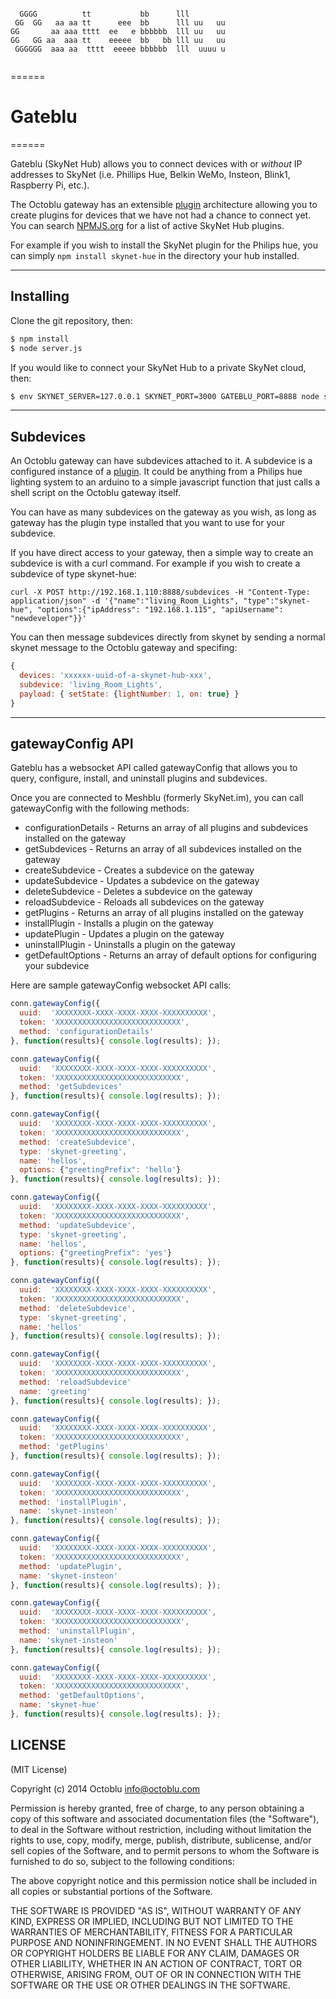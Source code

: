 ```

  GGGG          tt           bb      lll         
 GG  GG   aa aa tt      eee  bb      lll uu   uu 
GG       aa aaa tttt  ee   e bbbbbb  lll uu   uu 
GG   GG aa  aaa tt    eeeee  bb   bb lll uu   uu 
 GGGGGG  aaa aa  tttt  eeeee bbbbbb  lll  uuuu u 
                                                                                               
```
======

# Gateblu

======

Gateblu (SkyNet Hub) allows you to connect devices with or *without* IP addresses to SkyNet (i.e. Phillips Hue, Belkin WeMo, Insteon, Blink1, Raspberry Pi, etc.).

The Octoblu gateway has an extensible [plugin](./plugins.md) architecture allowing you to create plugins for devices that we have not had a chance to connect yet.  You can search [NPMJS.org](https://www.npmjs.org/search?q=skynet-plugin) for a list of active SkyNet Hub plugins.

For example if you wish to install the SkyNet plugin for the Philips hue, you can simply `npm install skynet-hue` in the directory your hub installed.

--------------------


## Installing

Clone the git repository, then:

```bash
$ npm install
$ node server.js
```

If you would like to connect your SkyNet Hub to a private SkyNet cloud, then:

```bash
$ env SKYNET_SERVER=127.0.0.1 SKYNET_PORT=3000 GATEBLU_PORT=8888 node server.js
```

--------------------


## Subdevices

An Octoblu gateway can have subdevices attached to it.  A subdevice is a configured instance of a [plugin](./plugins.md).  It could be anything from a Philips hue lighting system to an arduino to a simple javascript function that just calls a shell script on the Octoblu gateway itself.  

You can have as many subdevices on the gateway as you wish, as long as gateway has the plugin type installed that you want to use for your subdevice.


If you have direct access to your gateway, then a simple way to create an subdevice is with a curl command.  For example if you wish to create a subdevice of type skynet-hue:

```
curl -X POST http://192.168.1.110:8888/subdevices -H "Content-Type: application/json" -d '{"name":"living_Room_Lights", "type":"skynet-hue", "options":{"ipAddress": "192.168.1.115", "apiUsername": "newdeveloper"}}'
```

You can then message subdevices directly from skynet by sending a normal skynet message to the Octoblu gateway and specifing:

```javascript
{
  devices: 'xxxxxx-uuid-of-a-skynet-hub-xxx',
  subdevice: 'living_Room_Lights',
  payload: { setState: {lightNumber: 1, on: true} }
}
```


--------------------


## gatewayConfig API

Gateblu has a websocket API called gatewayConfig that allows you to query, configure, install, and uninstall plugins and subdevices.  

Once you are connected to Meshblu (formerly SkyNet.im), you can call gatewayConfig with the following methods:

* configurationDetails - Returns an array of all plugins and subdevices installed on the gateway
* getSubdevices - Returns an array of all subdevices installed on the gateway
* createSubdevice - Creates a subdevice on the gateway
* updateSubdevice - Updates a subdevice on the gateway
* deleteSubdevice - Deletes a subdevice on the gateway
* reloadSubdevice - Reloads all subdevices on the gateway
* getPlugins - Returns an array of all plugins installed on the gateway
* installPlugin - Installs a plugin on the gateway
* updatePlugin - Updates a plugin on the gateway
* uninstallPlugin - Uninstalls a plugin on the gateway
* getDefaultOptions - Returns an array of default options for configuring your subdevice

Here are sample gatewayConfig websocket API calls:

```javascript
conn.gatewayConfig({
  uuid:  'XXXXXXXX-XXXX-XXXX-XXXX-XXXXXXXXXX',
  token: 'XXXXXXXXXXXXXXXXXXXXXXXXXXXX',
  method: 'configurationDetails'
}, function(results){ console.log(results); });

conn.gatewayConfig({
  uuid:  'XXXXXXXX-XXXX-XXXX-XXXX-XXXXXXXXXX',
  token: 'XXXXXXXXXXXXXXXXXXXXXXXXXXXX',
  method: 'getSubdevices'
}, function(results){ console.log(results); });

conn.gatewayConfig({
  uuid:  'XXXXXXXX-XXXX-XXXX-XXXX-XXXXXXXXXX',
  token: 'XXXXXXXXXXXXXXXXXXXXXXXXXXXX',
  method: 'createSubdevice',
  type: 'skynet-greeting',
  name: 'hellos',
  options: {"greetingPrefix": 'hello'}
}, function(results){ console.log(results); });

conn.gatewayConfig({
  uuid:  'XXXXXXXX-XXXX-XXXX-XXXX-XXXXXXXXXX',
  token: 'XXXXXXXXXXXXXXXXXXXXXXXXXXXX',
  method: 'updateSubdevice',
  type: 'skynet-greeting',
  name: 'hellos',
  options: {"greetingPrefix": 'yes'}
}, function(results){ console.log(results); });

conn.gatewayConfig({
  uuid:  'XXXXXXXX-XXXX-XXXX-XXXX-XXXXXXXXXX',
  token: 'XXXXXXXXXXXXXXXXXXXXXXXXXXXX',
  method: 'deleteSubdevice',
  type: 'skynet-greeting',
  name: 'hellos'
}, function(results){ console.log(results); });

conn.gatewayConfig({
  uuid:  'XXXXXXXX-XXXX-XXXX-XXXX-XXXXXXXXXX',
  token: 'XXXXXXXXXXXXXXXXXXXXXXXXXXXX',
  method: 'reloadSubdevice'
  name: 'greeting'
}, function(results){ console.log(results); });

conn.gatewayConfig({
  uuid:  'XXXXXXXX-XXXX-XXXX-XXXX-XXXXXXXXXX',
  token: 'XXXXXXXXXXXXXXXXXXXXXXXXXXXX',
  method: 'getPlugins'
}, function(results){ console.log(results); });

conn.gatewayConfig({
  uuid:  'XXXXXXXX-XXXX-XXXX-XXXX-XXXXXXXXXX',
  token: 'XXXXXXXXXXXXXXXXXXXXXXXXXXXX',
  method: 'installPlugin',
  name: 'skynet-insteon'
}, function(results){ console.log(results); });

conn.gatewayConfig({
  uuid:  'XXXXXXXX-XXXX-XXXX-XXXX-XXXXXXXXXX',
  token: 'XXXXXXXXXXXXXXXXXXXXXXXXXXXX',
  method: 'updatePlugin',
  name: 'skynet-insteon'
}, function(results){ console.log(results); });

conn.gatewayConfig({
  uuid:  'XXXXXXXX-XXXX-XXXX-XXXX-XXXXXXXXXX',
  token: 'XXXXXXXXXXXXXXXXXXXXXXXXXXXX',
  method: 'uninstallPlugin',
  name: 'skynet-insteon'
}, function(results){ console.log(results); });

conn.gatewayConfig({
  uuid:  'XXXXXXXX-XXXX-XXXX-XXXX-XXXXXXXXXX',
  token: 'XXXXXXXXXXXXXXXXXXXXXXXXXXXX',
  method: 'getDefaultOptions',
  name: 'skynet-hue'
}, function(results){ console.log(results); });
```


LICENSE
-------

(MIT License)

Copyright (c) 2014 Octoblu <info@octoblu.com>

Permission is hereby granted, free of charge, to any person obtaining
a copy of this software and associated documentation files (the
"Software"), to deal in the Software without restriction, including
without limitation the rights to use, copy, modify, merge, publish,
distribute, sublicense, and/or sell copies of the Software, and to
permit persons to whom the Software is furnished to do so, subject to
the following conditions:

The above copyright notice and this permission notice shall be
included in all copies or substantial portions of the Software.

THE SOFTWARE IS PROVIDED "AS IS", WITHOUT WARRANTY OF ANY KIND,
EXPRESS OR IMPLIED, INCLUDING BUT NOT LIMITED TO THE WARRANTIES OF
MERCHANTABILITY, FITNESS FOR A PARTICULAR PURPOSE AND
NONINFRINGEMENT. IN NO EVENT SHALL THE AUTHORS OR COPYRIGHT HOLDERS BE
LIABLE FOR ANY CLAIM, DAMAGES OR OTHER LIABILITY, WHETHER IN AN ACTION
OF CONTRACT, TORT OR OTHERWISE, ARISING FROM, OUT OF OR IN CONNECTION
WITH THE SOFTWARE OR THE USE OR OTHER DEALINGS IN THE SOFTWARE.
